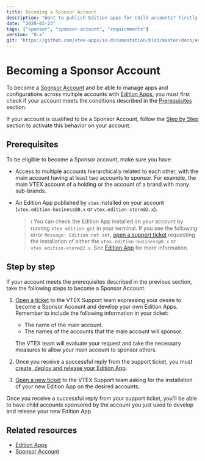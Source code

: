 ```yaml
---
title: Becoming a Sponsor Account
description: "Want to publish Edition apps for child accounts? Firstly know how to configure all requirements to be a Sponsor Account."
date: "2020-03-23"
tags: ["sponsor", "sponsor-account", "requirements"]
version: "0.x"
git: "https://github.com/vtex-apps/io-documentation/blob/master/docs/en/Recipes/development/becoming-a-sponsor-account.md"
---
```


# Becoming a Sponsor Account

To become a [Sponsor Account](https://developers.vtex.com/vtex-developer-docs/docs/vtex-io-documentation-sponsor-account) and be able to manage apps and configurations across multiple accounts with [Edition Apps](https://developers.vtex.com/vtex-developer-docs/docs/vtex-io-documentation-edition-app), you must first check if your account meets the conditions described in the [Prerequisites](#prerequisites) section.

If your account is qualified to be a Sponsor Account, follow the [Step by Step](#step-by-step) section to activate this behavior on your account.

## Prerequisites

To be eligible to become a Sponsor account, make sure you have:

- Access to multiple accounts hierarchically related to each other, with the main account having at least two accounts to sponsor. For example, the main VTEX account of a holding or the account of a brand with many sub-brands.
- An Edition App published by `vtex` installed on your account (`vtex.edition-business@0.x` or `vtex.edition-store@2.x`).

  >ℹ️ You can check the Edition App installed on your account by running `vtex edition get` in your terminal. If you see the following error `Message: Edition not set`, [open a support ticket](https://help-tickets.vtex.com/smartlink/sso/login/zendesk) requesting the installation of either the `vtex.edition-business@0.x` or `vtex.edition-store@2.x`. See [Edition App](https://developers.vtex.com/vtex-developer-docs/docs/vtex-io-documentation-edition-app) for more information.

## Step by step

If your account meets the prerequisites described in the previous section, take the following steps to become a Sponsor Account.  

1. [Open a ticket](https://help-tickets.vtex.com/smartlink/sso/login/zendesk) to the VTEX Support team expressing your desire to become a Sponsor Account and develop your own Edition Apps. Remember to include the following information in your ticket:
    - The name of the main account.
    - The names of the accounts that the main account will sponsor.
   
    The VTEX team will evaluate your request and take the necessary measures to allow your main account to sponsor others. 
2. Once you receive a successful reply from the support ticket, you must [create, deploy and release your Edition App](https://developers.vtex.com/vtex-developer-docs/docs/vtex-io-documentation-configuring-an-edition-app).
3. [Open a new ticket](https://help-tickets.vtex.com/smartlink/sso/login/zendesk) to the VTEX Support team asking for the installation of your new Edition App on the desired accounts.

Once you receive a successful reply from your support ticket, you'll be able to have child accounts sponsored by the account you just used to develop and release your new Edition App.

## Related resources

- [Edition Apps](https://developers.vtex.com/vtex-developer-docs/docs/vtex-io-documentation-edition-app)
- [Sponsor Account](https://developers.vtex.com/vtex-developer-docs/docs/vtex-io-documentation-sponsor-account)
